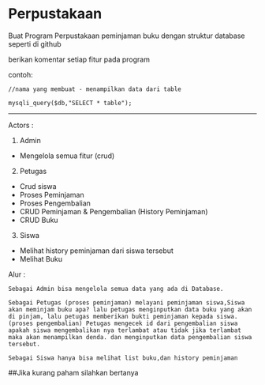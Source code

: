 # Perpustakaan

Buat Program Perpustakaan peminjaman buku dengan struktur database seperti di github 

berikan komentar setiap fitur pada program

contoh:
```
//nama yang membuat - menampilkan data dari table

mysqli_query($db,"SELECT * table");
```


---------------------------
Actors :
1. Admin
  - Mengelola semua fitur (crud)
  
2. Petugas
  - Crud siswa
  - Proses Peminjaman
  - Proses Pengembalian
  - CRUD Peminjaman & Pengembalian (History Peminjaman)
  - CRUD Buku
  
3. Siswa
  - Melihat history peminjaman dari siswa tersebut
  - Melihat Buku
  
Alur :
```
Sebagai Admin bisa mengelola semua data yang ada di Database.
  
Sebagai Petugas (proses peminjaman) melayani peminjaman siswa,Siswa akan meminjam buku apa? lalu petugas menginputkan data buku yang akan di pinjam, lalu petugas memberikan bukti peminjaman kepada siswa. (proses pengembalian) Petugas mengecek id dari pengembalian siswa apakah siswa mengembalikan nya terlambat atau tidak jika terlambat maka akan menampilkan denda. dan menginputkan data pengembalian siswa tersebut.
    
Sebagai Siswa hanya bisa melihat list buku,dan history peminjaman 
```
  
  
  
  
  
  ##Jika kurang paham silahkan bertanya
